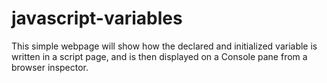 # javascript-variables

This simple webpage will show how the declared and initialized variable is written in a script page, 
and is then displayed on a Console pane from a browser inspector.
